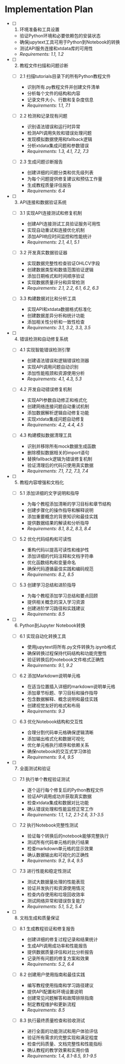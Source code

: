 # Implementation Plan

- [ ] 1. 环境准备和工具设置


  - 验证Python环境和必要依赖包的安装状态
  - 确保jupytext工具可用于Python到Notebook的转换
  - 测试API服务连接和xtdata库的可用性
  - _Requirements: 1.1, 1.2_

- [ ] 2. 教程文件扫描和问题诊断
  - [ ] 2.1 扫描tutorials目录下的所有Python教程文件
    - 识别所有.py教程文件并创建文件清单
    - 分析每个文件的结构和内容
    - 记录文件大小、行数和复杂度信息
    - _Requirements: 1.1, 7.1_

  - [ ] 2.2 检测和记录现有问题
    - 识别语法错误和运行时异常
    - 检测API调用失败和错误处理问题
    - 发现模拟数据使用和fallback逻辑
    - 分析xtdata集成问题和参数错误
    - _Requirements: 1.3, 4.1, 7.2, 7.3_

  - [ ] 2.3 生成问题诊断报告
    - 创建详细的问题分类和优先级列表
    - 为每个问题提供修复建议和预估工作量
    - 生成教程质量评估报告
    - _Requirements: 6.4_

- [ ] 3. API连接和数据验证系统
  - [ ] 3.1 实现API连接测试和修复机制
    - 创建API连接测试工具验证服务可用性
    - 实现自动重试和连接优化机制
    - 添加API响应时间监控和性能统计
    - _Requirements: 2.1, 4.1, 5.1_

  - [ ] 3.2 开发真实数据验证器
    - 实现数据完整性检查验证OHLCV字段
    - 创建数据类型和数值范围验证逻辑
    - 添加日期格式和时间顺序验证
    - 实现数据质量评分和异常检测
    - _Requirements: 2.1, 2.2, 6.1, 6.2, 6.3_

  - [ ] 3.3 构建数据对比和分析工具
    - 实现API和xtdata数据格式标准化
    - 创建数据差异分析和统计功能
    - 添加相关性分析和一致性检查
    - _Requirements: 3.1, 3.2, 3.3, 3.5_

- [ ] 4. 错误检测和自动修复系统
  - [ ] 4.1 实现智能错误检测引擎
    - 创建语法错误和逻辑错误检测器
    - 实现API调用问题自动识别
    - 添加性能瓶颈和资源使用分析
    - _Requirements: 4.1, 4.3, 5.3_

  - [ ] 4.2 开发自动错误修复机制
    - 实现API参数自动修正和格式化
    - 创建网络连接问题自动重试机制
    - 添加数据解析逻辑自动修复功能
    - 实现xtdata集成问题自动修复
    - _Requirements: 4.2, 4.4, 4.5_

  - [ ] 4.3 构建模拟数据清理工具
    - 识别并移除所有mock数据生成函数
    - 删除模拟数据相关的import语句
    - 替换fallback逻辑为错误修复机制
    - 验证清理后的代码只使用真实数据
    - _Requirements: 7.1, 7.2, 7.3, 7.4_

- [ ] 5. 教程内容增强和文档化
  - [ ] 5.1 添加详细的文字说明和指导
    - 为每个教程添加清晰的学习目标和章节结构
    - 创建步骤化的操作指导和解释说明
    - 添加重要概念的背景知识和最佳实践
    - 提供数据结果的解读和分析指导
    - _Requirements: 8.1, 8.2, 8.3, 8.4_

  - [ ] 5.2 优化代码结构和可读性
    - 重构代码以提高可读性和维护性
    - 添加详细的代码注释和文档字符串
    - 优化函数结构和变量命名
    - 确保代码遵循最佳实践和编码规范
    - _Requirements: 8.2, 8.5_

  - [ ] 5.3 创建学习总结和进阶指导
    - 为每个教程添加学习总结和要点回顾
    - 提供相关概念的深入学习资源
    - 创建进阶学习路径和实践建议
    - _Requirements: 8.5_

- [ ] 6. Python到Jupyter Notebook转换
  - [ ] 6.1 实现自动化转换工具
    - 使用jupytext将所有.py文件转换为.ipynb格式
    - 确保转换过程保持代码结构和功能完整性
    - 验证转换后的notebook文件格式正确性
    - _Requirements: 9.1, 9.2_

  - [ ] 6.2 添加Markdown说明单元格
    - 在适当位置插入详细的markdown说明单元格
    - 添加章节标题、学习目标和操作指导
    - 包含数据解释、概念说明和最佳实践
    - 创建视觉友好的格式和布局
    - _Requirements: 9.3_

  - [ ] 6.3 优化Notebook结构和交互性
    - 合理分割代码单元格确保逻辑清晰
    - 添加输出格式化和数据可视化
    - 优化单元格执行顺序和依赖关系
    - 确保notebook的交互式学习体验
    - _Requirements: 9.4, 9.5_

- [ ] 7. 全面测试和验证
  - [ ] 7.1 执行单个教程验证测试
    - 逐个运行每个修复后的Python教程文件
    - 验证API调用成功并获取真实数据
    - 检查xtdata集成和数据对比功能
    - 确认错误处理和性能监控正常工作
    - _Requirements: 1.1, 1.2, 2.1-2.6, 3.1-3.5_

  - [ ] 7.2 执行Notebook完整性测试
    - 验证每个转换后的notebook能够完整执行
    - 测试所有代码单元格的执行结果
    - 检查markdown单元格的显示效果
    - 确认数据输出和可视化的正确性
    - _Requirements: 9.2, 9.4, 9.5_

  - [ ] 7.3 进行性能和稳定性测试
    - 测试大数据量处理的性能表现
    - 验证并发执行和资源使用情况
    - 检查内存使用和垃圾回收效率
    - 测试网络异常和错误恢复能力
    - _Requirements: 5.1, 5.2, 5.4_

- [ ] 8. 文档生成和质量保证
  - [ ] 8.1 生成教程验证和修复报告
    - 创建详细的修复过程记录和结果统计
    - 生成API调用成功率和性能报告
    - 提供数据质量评估和对比分析报告
    - 记录所有问题的修复方案和效果
    - _Requirements: 5.2, 6.4_

  - [ ] 8.2 创建用户使用指南和最佳实践
    - 编写教程使用指南和学习路径建议
    - 提供API配置和环境设置说明
    - 创建常见问题解答和故障排除指南
    - 制定教程维护和更新流程
    - _Requirements: 8.5_

  - [ ] 8.3 执行最终质量检查和验收测试
    - 进行全面的功能测试和用户体验评估
    - 验证所有需求的完整实现和满足程度
    - 检查代码质量、文档完整性和性能指标
    - 确认教程的教学效果和实用价值
    - _Requirements: 1.4, 8.1-8.5, 9.1-9.5_